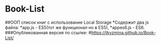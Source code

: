 # Book-List
##ООП список книг с использование Local Storage
*Содержит два js файла:
*app.js  - ES5(тот же функционал но в ES5),
*appes6.js  - ES6.
###Опубликованная версия по ссылке:
#https://tkyzmina.github.io/Book-List/
